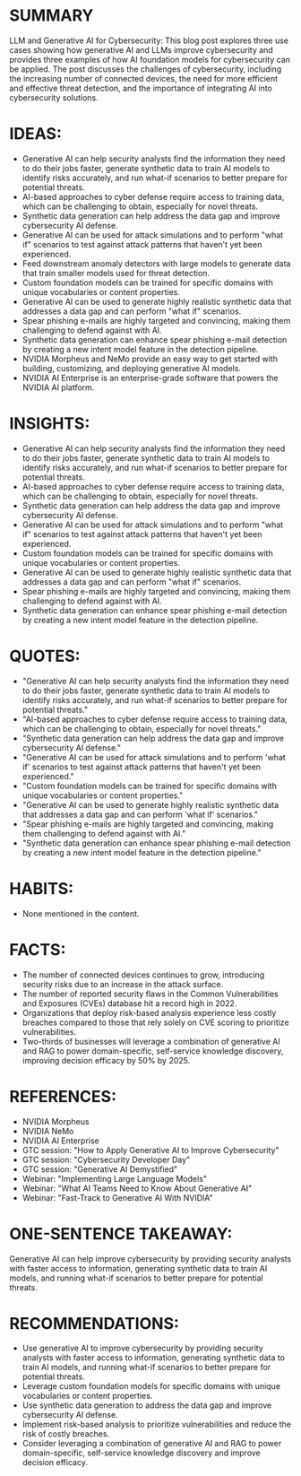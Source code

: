 # SUMMARY

LLM and Generative AI for Cybersecurity: This blog post explores three use cases showing how generative AI and LLMs improve cybersecurity and provides three examples of how AI foundation models for cybersecurity can be applied. The post discusses the challenges of cybersecurity, including the increasing number of connected devices, the need for more efficient and effective threat detection, and the importance of integrating AI into cybersecurity solutions.

# IDEAS:

* Generative AI can help security analysts find the information they need to do their jobs faster, generate synthetic data to train AI models to identify risks accurately, and run what-if scenarios to better prepare for potential threats.
* AI-based approaches to cyber defense require access to training data, which can be challenging to obtain, especially for novel threats.
* Synthetic data generation can help address the data gap and improve cybersecurity AI defense.
* Generative AI can be used for attack simulations and to perform "what if" scenarios to test against attack patterns that haven't yet been experienced.
* Feed downstream anomaly detectors with large models to generate data that train smaller models used for threat detection.
* Custom foundation models can be trained for specific domains with unique vocabularies or content properties.
* Generative AI can be used to generate highly realistic synthetic data that addresses a data gap and can perform "what if" scenarios.
* Spear phishing e-mails are highly targeted and convincing, making them challenging to defend against with AI.
* Synthetic data generation can enhance spear phishing e-mail detection by creating a new intent model feature in the detection pipeline.
* NVIDIA Morpheus and NeMo provide an easy way to get started with building, customizing, and deploying generative AI models.
* NVIDIA AI Enterprise is an enterprise-grade software that powers the NVIDIA AI platform.

# INSIGHTS:

* Generative AI can help security analysts find the information they need to do their jobs faster, generate synthetic data to train AI models to identify risks accurately, and run what-if scenarios to better prepare for potential threats.
* AI-based approaches to cyber defense require access to training data, which can be challenging to obtain, especially for novel threats.
* Synthetic data generation can help address the data gap and improve cybersecurity AI defense.
* Generative AI can be used for attack simulations and to perform "what if" scenarios to test against attack patterns that haven't yet been experienced.
* Custom foundation models can be trained for specific domains with unique vocabularies or content properties.
* Generative AI can be used to generate highly realistic synthetic data that addresses a data gap and can perform "what if" scenarios.
* Spear phishing e-mails are highly targeted and convincing, making them challenging to defend against with AI.
* Synthetic data generation can enhance spear phishing e-mail detection by creating a new intent model feature in the detection pipeline.

# QUOTES:

* "Generative AI can help security analysts find the information they need to do their jobs faster, generate synthetic data to train AI models to identify risks accurately, and run what-if scenarios to better prepare for potential threats."
* "AI-based approaches to cyber defense require access to training data, which can be challenging to obtain, especially for novel threats."
* "Synthetic data generation can help address the data gap and improve cybersecurity AI defense."
* "Generative AI can be used for attack simulations and to perform 'what if' scenarios to test against attack patterns that haven't yet been experienced."
* "Custom foundation models can be trained for specific domains with unique vocabularies or content properties."
* "Generative AI can be used to generate highly realistic synthetic data that addresses a data gap and can perform 'what if' scenarios."
* "Spear phishing e-mails are highly targeted and convincing, making them challenging to defend against with AI."
* "Synthetic data generation can enhance spear phishing e-mail detection by creating a new intent model feature in the detection pipeline."

# HABITS:

* None mentioned in the content.

# FACTS:

* The number of connected devices continues to grow, introducing security risks due to an increase in the attack surface.
* The number of reported security flaws in the Common Vulnerabilities and Exposures (CVEs) database hit a record high in 2022.
* Organizations that deploy risk-based analysis experience less costly breaches compared to those that rely solely on CVE scoring to prioritize vulnerabilities.
* Two-thirds of businesses will leverage a combination of generative AI and RAG to power domain-specific, self-service knowledge discovery, improving decision efficacy by 50% by 2025.

# REFERENCES:

* NVIDIA Morpheus
* NVIDIA NeMo
* NVIDIA AI Enterprise
* GTC session: "How to Apply Generative AI to Improve Cybersecurity"
* GTC session: "Cybersecurity Developer Day"
* GTC session: "Generative AI Demystified"
* Webinar: "Implementing Large Language Models"
* Webinar: "What AI Teams Need to Know About Generative AI"
* Webinar: "Fast-Track to Generative AI With NVIDIA"

# ONE-SENTENCE TAKEAWAY:

Generative AI can help improve cybersecurity by providing security analysts with faster access to information, generating synthetic data to train AI models, and running what-if scenarios to better prepare for potential threats.

# RECOMMENDATIONS:

* Use generative AI to improve cybersecurity by providing security analysts with faster access to information, generating synthetic data to train AI models, and running what-if scenarios to better prepare for potential threats.
* Leverage custom foundation models for specific domains with unique vocabularies or content properties.
* Use synthetic data generation to address the data gap and improve cybersecurity AI defense.
* Implement risk-based analysis to prioritize vulnerabilities and reduce the risk of costly breaches.
* Consider leveraging a combination of generative AI and RAG to power domain-specific, self-service knowledge discovery and improve decision efficacy.
